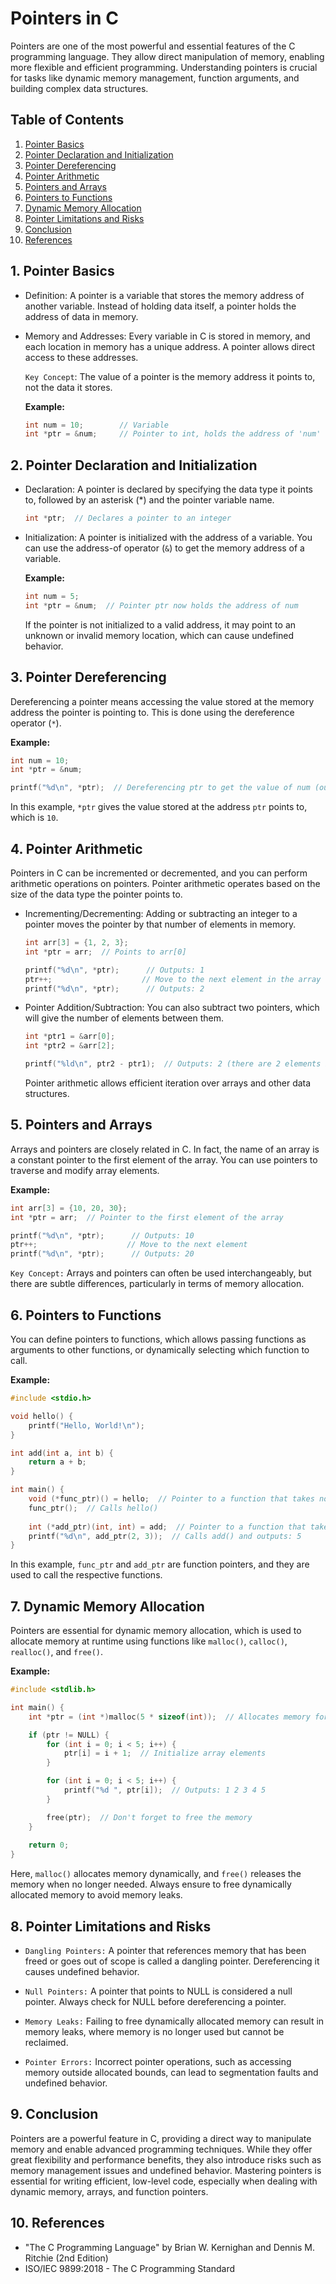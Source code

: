 # Pointers in C

Pointers are one of the most powerful and essential features of the C programming language. They allow direct manipulation of memory, enabling more flexible and efficient programming. Understanding pointers is crucial for tasks like dynamic memory management, function arguments, and building complex data structures.

## Table of Contents

1. [Pointer Basics](#1-pointer-basics)
2. [Pointer Declaration and Initialization](#2-pointer-declaration-and-initialization)
3. [Pointer Dereferencing](#3-pointer-dereferencing)
4. [Pointer Arithmetic](#4-pointer-arithmetic)
5. [Pointers and Arrays](#5-pointers-and-arrays)
6. [Pointers to Functions](#6-pointers-to-functions)
7. [Dynamic Memory Allocation](#7-dynamic-memory-allocation)
8. [Pointer Limitations and Risks](#8-pointer-limitations-and-risks)
9. [Conclusion](#9-conclusion)
10. [References](#10-references)

## 1. Pointer Basics

- Definition: A pointer is a variable that stores the memory address of another variable. Instead of holding data itself, a pointer holds the address of data in memory.

- Memory and Addresses: Every variable in C is stored in memory, and each location in memory has a unique address. A pointer allows direct access to these addresses.

  `Key Concept`: The value of a pointer is the memory address it points to, not the data it stores.

  **Example:**

  ```c
  int num = 10;        // Variable
  int *ptr = &num;     // Pointer to int, holds the address of 'num'
  ```

## 2. Pointer Declaration and Initialization

- Declaration: A pointer is declared by specifying the data type it points to, followed by an asterisk (*) and the pointer variable name.

  ```c
  int *ptr;  // Declares a pointer to an integer
  ```

- Initialization: A pointer is initialized with the address of a variable. You can use the address-of operator (`&`) to get the memory address of a variable.


  **Example:**

  ```c
  int num = 5;
  int *ptr = &num;  // Pointer ptr now holds the address of num
  ```

  If the pointer is not initialized to a valid address, it may point to an unknown or invalid memory location, which can cause undefined behavior.

## 3. Pointer Dereferencing

  Dereferencing a pointer means accessing the value stored at the memory address the pointer is pointing to. This is done using the dereference operator (`*`).

  **Example:**

  ```c
  int num = 10;
  int *ptr = &num;

  printf("%d\n", *ptr);  // Dereferencing ptr to get the value of num (outputs: 10)
  ```

  In this example, `*ptr` gives the value stored at the address `ptr` points to, which is `10`.

## 4. Pointer Arithmetic

Pointers in C can be incremented or decremented, and you can perform arithmetic operations on pointers. Pointer arithmetic operates based on the size of the data type the pointer points to.

- Incrementing/Decrementing: Adding or subtracting an integer to a pointer moves the pointer by that number of elements in memory.

  ```c
  int arr[3] = {1, 2, 3};
  int *ptr = arr;  // Points to arr[0]

  printf("%d\n", *ptr);      // Outputs: 1
  ptr++;                    // Move to the next element in the array
  printf("%d\n", *ptr);      // Outputs: 2
  ```

- Pointer Addition/Subtraction: You can also subtract two pointers, which will give the number of elements between them.

  ```c
  int *ptr1 = &arr[0];
  int *ptr2 = &arr[2];

  printf("%ld\n", ptr2 - ptr1);  // Outputs: 2 (there are 2 elements between arr[0] and arr[2])
  ```

  Pointer arithmetic allows efficient iteration over arrays and other data structures.

## 5. Pointers and Arrays

  Arrays and pointers are closely related in C. In fact, the name of an array is a constant pointer to the first element of the array. You can use pointers to traverse and modify array elements.

  **Example:**

  ```c
  int arr[3] = {10, 20, 30};
  int *ptr = arr;  // Pointer to the first element of the array

  printf("%d\n", *ptr);      // Outputs: 10
  ptr++;                    // Move to the next element
  printf("%d\n", *ptr);      // Outputs: 20
  ```

  `Key Concept:` Arrays and pointers can often be used interchangeably, but there are subtle differences, particularly in terms of memory allocation.

## 6. Pointers to Functions

  You can define pointers to functions, which allows passing functions as arguments to other functions, or dynamically selecting which function to call.

  **Example:**

  ```c
  #include <stdio.h>

  void hello() {
      printf("Hello, World!\n");
  }

  int add(int a, int b) {
      return a + b;
  }

  int main() {
      void (*func_ptr)() = hello;  // Pointer to a function that takes no arguments
      func_ptr();  // Calls hello()
      
      int (*add_ptr)(int, int) = add;  // Pointer to a function that takes two ints
      printf("%d\n", add_ptr(2, 3));  // Calls add() and outputs: 5
  }
  ```

  In this example, `func_ptr` and `add_ptr` are function pointers, and they are used to call the respective functions.

## 7. Dynamic Memory Allocation

  Pointers are essential for dynamic memory allocation, which is used to allocate memory at runtime using functions like `malloc()`, `calloc()`, `realloc()`, and `free()`.

  **Example:**

  ```c
  #include <stdlib.h>

  int main() {
      int *ptr = (int *)malloc(5 * sizeof(int));  // Allocates memory for 5 integers

      if (ptr != NULL) {
          for (int i = 0; i < 5; i++) {
              ptr[i] = i + 1;  // Initialize array elements
          }

          for (int i = 0; i < 5; i++) {
              printf("%d ", ptr[i]);  // Outputs: 1 2 3 4 5
          }

          free(ptr);  // Don't forget to free the memory
      }
      
      return 0;
  }
  ```

  Here, `malloc()` allocates memory dynamically, and `free()` releases the memory when no longer needed. Always ensure to free dynamically allocated memory to avoid memory leaks.

## 8. Pointer Limitations and Risks

- `Dangling Pointers:` A pointer that references memory that has been freed or goes out of scope is called a dangling pointer. Dereferencing it causes undefined behavior.

- `Null Pointers:` A pointer that points to NULL is considered a null pointer. Always check for NULL before dereferencing a pointer.

- `Memory Leaks:` Failing to free dynamically allocated memory can result in memory leaks, where memory is no longer used but cannot be reclaimed.

- `Pointer Errors:` Incorrect pointer operations, such as accessing memory outside allocated bounds, can lead to segmentation faults and undefined behavior.


## 9. Conclusion

  Pointers are a powerful feature in C, providing a direct way to manipulate memory and enable advanced programming techniques. While they offer great flexibility and performance benefits, they also introduce risks such as memory management issues and undefined behavior. Mastering pointers is essential for writing efficient, low-level code, especially when dealing with dynamic memory, arrays, and function pointers.

## 10. References

- "The C Programming Language" by Brian W. Kernighan and Dennis M. Ritchie (2nd Edition)
- ISO/IEC 9899:2018 - The C Programming Standard
